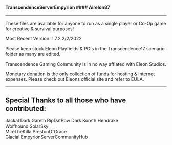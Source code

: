 #### TranscendenceServerEmpyrion #### Airelon87 ###
---------------------------------------------------
These files are available for anyone to run as a 
single player or Co-Op game for creative & survival purposes!

Most Recent Version: 1.7.2
2/2/2022

Please keep stock Eleon Playfields & POIs in the 
Transcendence17 scenario folder as many are edited. 

Transcendence Gaming Community is in no way affiated with
Eleon Studios. 

Monetary donation is the only collection of funds for hosting & internet expenses. 
Please check out Eleons official site and refer to EULA. 

-------------------------------------------------
Special Thanks to all those who have contributed:
-------------------------------------------------
Jackal         Dark Gareth       RipDatPow
Dark Koreth    Hendrake          
Wolfhound      SolarSky          
MireTheKilla   PrestonOfGrace    
Glacial        EmpyrionServerCommunityHub
